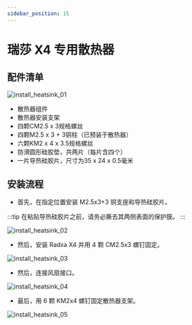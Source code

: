 ```yaml
---
sidebar_position: 15
---
```


# 瑞莎 X4 专用散热器

## 配件清单

![install_heatsink_01](/img/x/x4/heatsink_for_x4_01.webp)

- 散热器组件
- 散热器安装支架
- 四颗CM2.5 x 3规格螺丝
- 四颗M2.5 x 3 + 3铜柱（已预装于散热器）
- 六颗KM2 x 4 x 3.5规格螺丝
- 防滑圆形硅胶垫，共两片（每片含四个）
- 一片导热硅胶片，尺寸为35 x 24 x 0.5毫米

## 安装流程

- 首先，在指定位置安装 M2.5x3+3 铜支座和导热硅胶片。

:::tip
在粘贴导热硅胶片之前，请务必撕去其两侧表面的保护膜。
:::

![install_heatsink_02](/img/x/x4/heatsink_for_x4_02.webp)

- 然后，安装 Radxa X4 并用 4 颗 CM2.5x3 螺钉固定。

![install_heatsink_03](/img/x/x4/heatsink_for_x4_03.webp)

- 然后，连接风扇接口。

![install_heatsink_04](/img/x/x4/heatsink_for_x4_04.webp)

- 最后，用 6 颗 KM2x4 螺钉固定散热器支架。

![install_heatsink_05](/img/x/x4/heatsink_for_x4_05.webp)
